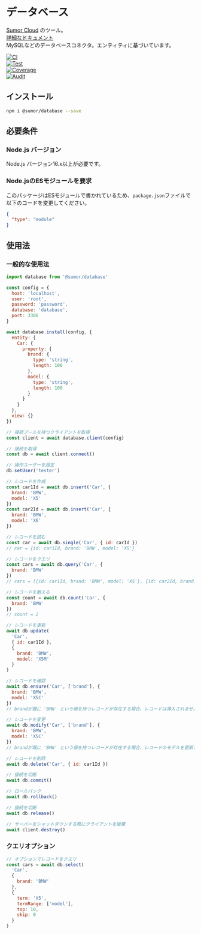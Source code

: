 # データベース

[Sumor Cloud](https://sumor.cloud) のツール。  
[詳細なドキュメント](https://sumor.cloud/database)  
MySQLなどのデータベースコネクタ。エンティティに基づいています。

[![CI](https://github.com/sumor-cloud/database/actions/workflows/ci.yml/badge.svg)](https://github.com/sumor-cloud/database/actions/workflows/ci.yml)  
[![Test](https://github.com/sumor-cloud/database/actions/workflows/ut.yml/badge.svg)](https://github.com/sumor-cloud/database/actions/workflows/ut.yml)  
[![Coverage](https://github.com/sumor-cloud/database/actions/workflows/coverage.yml/badge.svg)](https://github.com/sumor-cloud/database/actions/workflows/coverage.yml)  
[![Audit](https://github.com/sumor-cloud/database/actions/workflows/audit.yml/badge.svg)](https://github.com/sumor-cloud/database/actions/workflows/audit.yml)

## インストール

```bash
npm i @sumor/database --save
```

## 必要条件

### Node.js バージョン

Node.js バージョン16.x以上が必要です。

### Node.jsのESモジュールを要求

このパッケージはESモジュールで書かれているため、`package.json`ファイルで以下のコードを変更してください。

```json
{
  "type": "module"
}
```

## 使用法

### 一般的な使用法

```js
import database from '@sumor/database'

const config = {
  host: 'localhost',
  user: 'root',
  password: 'password',
  database: 'database',
  port: 3306
}

await database.install(config, {
  entity: {
    Car: {
      property: {
        brand: {
          type: 'string',
          length: 100
        },
        model: {
          type: 'string',
          length: 100
        }
      }
    }
  },
  view: {}
})

// 接続プールを持つクライアントを取得
const client = await database.client(config)

// 接続を取得
const db = await client.connect()

// 操作ユーザーを設定
db.setUser('tester')

// レコードを作成
const car1Id = await db.insert('Car', {
  brand: 'BMW',
  model: 'X5'
})
const car2Id = await db.insert('Car', {
  brand: 'BMW',
  model: 'X6'
})

// レコードを読む
const car = await db.single('Car', { id: carId })
// car = {id: car1Id, brand: 'BMW', model: 'X5'}

// レコードをクエリ
const cars = await db.query('Car', {
  brand: 'BMW'
})
// cars = [{id: car1Id, brand: 'BMW', model: 'X5'}, {id: car2Id, brand: 'BMW', model: 'X6'}]

// レコードを数える
const count = await db.count('Car', {
  brand: 'BMW'
})
// count = 2

// レコードを更新
await db.update(
  'Car',
  { id: car1Id },
  {
    brand: 'BMW',
    model: 'X5M'
  }
)

// レコードを確認
await db.ensure('Car', ['brand'], {
  brand: 'BMW',
  model: 'X5C'
})
// brandが既に 'BMW' という値を持つレコードが存在する場合、レコードは挿入されません

// レコードを変更
await db.modify('Car', ['brand'], {
  brand: 'BMW',
  model: 'X5C'
})
// brandが既に 'BMW' という値を持つレコードが存在する場合、レコードのモデルを更新します

// レコードを削除
await db.delete('Car', { id: car1Id })

// 接続を切断
await db.commit()

// ロールバック
await db.rollback()

// 接続を切断
await db.release()

// サーバーをシャットダウンする際にクライアントを破棄
await client.destroy()
```

### クエリオプション

```js
// オプションでレコードをクエリ
const cars = await db.select(
  'Car',
  {
    brand: 'BMW'
  },
  {
    term: 'X5',
    termRange: ['model'],
    top: 10,
    skip: 0
  }
)
```
